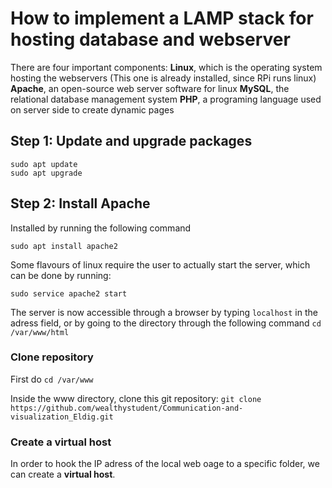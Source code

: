 # How to implement a LAMP stack for hosting database and webserver


There are four important components: 
**Linux**, which is the operating system hosting the webservers (This one is already installed, since RPi runs linux)
**Apache**, an open-source web server software for linux
**MySQL**, the relational database management system
**PHP**, a programing language used on server side to create dynamic pages


## Step 1: Update and upgrade packages

```
sudo apt update
sudo apt upgrade
```

## Step 2: Install Apache

Installed by running the following command
```
sudo apt install apache2
```
Some flavours of linux require the user to actually start the server, which can be done by running:
```
sudo service apache2 start
```

The server is now accessible through a browser by typing `localhost` in the adress field, or by going to the directory through the following command ``` cd /var/www/html ```

### Clone repository
First do ```cd /var/www```

Inside the www directory, clone this git repository:
```git clone https://github.com/wealthystudent/Communication-and-visualization_Eldig.git```

### Create a virtual host
In order to hook the IP adress of the local web oage to a specific folder, we can create a **virtual host**.






  

